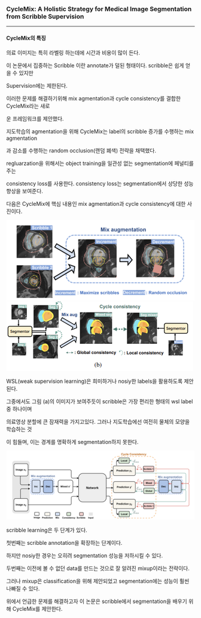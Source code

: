 
<H3>
    CycleMix: A Holistic Strategy for Medical Image Segmentation from Scribble Supervision
</h3>

<hr>

<h4>
    CycleMix의 특징
</h4>

의료 이미지는 특히 라벨링 하는데에 시간과 비용이 많이 든다.

이 논문에서 집중하는 Scribble 이란 annotate가 덜된 형태이다. scribble은 쉽게 얻을 수 있지만 

Supervision에는 제한된다.



이러한 문제를 해결하기위해 mix agmentation과 cycle consistency를 결합한 CycleMix라는 새로

운 프레임워크를 제안했다.



지도학습의 agmentation을 위해 CycleMix는 label의 scribble 증가를 수행하는 mix agmentation

과 감소를 수행하는 random occlusion(랜덤 폐색) 전략을 채택했다.



regluarzation을 위해서는 object training을 일관성 없는 segmentation에 페널티를 주는 

consistency loss를 사용한다. consistency loss는 segmentation에서 상당한 성능향상을 보여준다.

다음은 CycleMix에 핵심 내용인 mix agmentation과 cycle consistency에 대한 사진이다.

<img src="https://github.com/2Swon/DeepLearing/blob/main/paper_review/CycleMIx/images/figure1_a.png">
<img src="https://github.com/2Swon/DeepLearing/blob/main/paper_review/CycleMIx/images/figure1_b.png">


WSL(weak supervision learning)은 희미하거나 nosiy한 labels을 활용하도록 제안된다.

그중에서도 그림 (a)의 이미지가 보여주듯이 scribble은 가장 편리한 형태의 wsl label중 하나이며

의료영상 분할에 큰 잠재력을 가지고있다. 그러나 지도학습에선 여전히 물체의 모양을 학습하는 것

이 힘들며, 이는 경계를 명확하게 segmentation하지 못한다.

<img src="https://github.com/2Swon/DeepLearing/blob/main/paper_review/CycleMIx/images/figure3.png">

scribble learning은 두 단계가 있다.

첫번째는 scribble annotation을 확장하는 단계이다.

하지만 nosiy한 경우는 오히려 segmentation 성능을 저하시킬 수 있다.

두번째는 이전에 볼 수 없던 data를 만드는 것으로 잘 알려진 mixup이라는 전략이다.

그러나 mixup은 classification을 위해 제안되었고 segmentation에는 성능이 훨씬 나빠질 수 있다.



위에서 언급한 문제를 해결하고자 이 논문은 scribble에서 segmentation을 배우기 위해 CycleMix를 제안한다.












